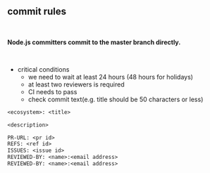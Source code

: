 ## commit rules

<br />

**Node.js committers commit to the master branch directly.**

<br />

- critical conditions
  - we need to wait at least 24 hours (48 hours for holidays)
  - at least two reviewers is required
  - CI needs to pass
  - check commit text(e.g. title should be 50 characters or less)

```txt
<ecosystem>: <title>

<description>

PR-URL: <pr id>
REFS: <ref id>
ISSUES: <issue id>
REVIEWED-BY: <name>:<email address>
REVIEWED-BY: <name>:<email address>
```
